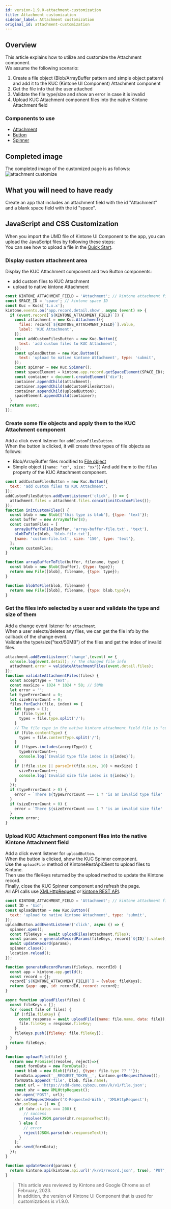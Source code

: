```yaml
---
id: version-1.9.0-attachment-customization
title: Attachment customization
sidebar_label: Attachment customization
original_id: attachment-customization
---
```


## Overview
This article explains how to utilize and customize the Attachment component.<br>
We assume the following scenario:
1. Create a file object (Blob/ArrayBuffer pattern and simple object pattern) and add it to the KUC (Kintone UI Component) Attachment component
2. Get the file info that the user attached
3. Validate the file type/size and show an error in case it is invalid
4. Upload KUC Attachment component files into the native Kintone Attachment field

### Components to use
- [Attachment](../components/desktop/attachment.md)
- [Button](../components/desktop/button.md)
- [Spinner](../components/desktop/spinner.md)

## Completed image

The completed image of the customized page is as follows:
![attachment customize](assets/attachment_customize.gif)

## What you will need to have ready

Create an app that includes an attachment field with the id "Attachment" and a blank space field with the id "space".

## JavaScript and CSS Customization

When you import the UMD file of Kintone UI Component to the app, you can upload the JavaScript files by following these steps:<br>
You can see how to upload a file in the [Quick Start](../getting-started/quick-start.md).

### Display custom attachment area
Display the KUC Attachment component and two Button components:
- add custom files to KUC Attachment
- upload to native kintone Attachment

```javascript
const KINTONE_ATTACHMENT_FIELD = 'Attachment'; // kintone attachment field ID
const SPACE_ID = 'space'; // kintone space ID
const Kuc = Kucs['1.x.x'];
kintone.events.on('app.record.detail.show', async (event) => {
  if (event.record[`${KINTONE_ATTACHMENT_FIELD}`]) {
    const attachment = new Kuc.Attachment({
      files: record[`${KINTONE_ATTACHMENT_FIELD}`].value,
      label: 'KUC Attachment',
    });
    const addCustomFilesButton = new Kuc.Button({
      text: 'add custom files to KUC Attachment',
    });
    const uploadButton = new Kuc.Button({
      text: 'upload to native kintone Attachment', type: 'submit',
    });
    const spinner = new Kuc.Spinner();
    const spaceElement = kintone.app.record.getSpaceElement(SPACE_ID);
    const container = document.createElement('div');
    container.appendChild(attachment);
    container.appendChild(addCustomFilesButton);
    container.appendChild(uploadButton);
    spaceElement.appendChild(container);
  }
  return event;
});
```
### Create some file objects and apply them to the KUC Attachment component
Add a click event listener for `addCustomFilesButton`.<br>
When the button is clicked, it will create three types of file objects as follows:
- Blob/ArrayBuffer files modified to [File object](https://developer.mozilla.org/en-US/docs/Web/API/File)
- Simple object (`{name: "xx", size: "xx"}`)
And add them to the `files` property of the KUC Attachment component.

```javascript
const addCustomFilesButton = new Kuc.Button({
  text: 'add custom files to KUC Attachment',
});
addCustomFilesButton.addEventListener('click', () => {
  attachment.files = attachment.files.concat(initCustomFiles());
});
function initCustomFiles() {
  const blob = new Blob(['this type is blob'], {type: 'text'});
  const buffer = new ArrayBuffer(8);
  const customFiles = [
    arrayBufferToFile(buffer, 'array-buffer-file.txt', 'text'),
    blobToFile(blob, 'blob-file.txt'),
    {name: 'custom-file.txt', size: '150', type: 'text'},
  ];
  return customFiles;
}

function arrayBufferToFile(buffer, filename, type) {
  const blob = new Blob([buffer], {type: type});
  return new File([blob], filename, {type: type});
}

function blobToFile(blob, filename) {
  return new File([blob], filename, {type: blob.type});
}
```
### Get the files info selected by a user and validate the type and size of them
Add a change event listener for `attachment`.<br>
When a user selects/deletes any files, we can get the file info by the callback of the change event.<br>
Validate the type/size("text/50MB") of the files and get the index of invalid files.

```javascript
attachment.addEventListener('change',(event) => {
  console.log(event.detail); // The changed file info
  attachment.error = validateAttachmentFiles(event.detail.files);
});
function validateAttachmentFiles(files) {
  const acceptType = 'text';
  const maxSize = 1024 * 1024 * 50; // 50Mb
  let error = '';
  let typeErrorCount = 0;
  let sizeErrorCount = 0;
  files.forEach((file, index) => {
    let types = [];
    if (file.type) {
      types = file.type.split('/');
    }
    // The file type in the native kintone attachment field file is "contentType"
    if (file.contentType) {
      types = file.contentType.split('/');
    }
    if (!types.includes(acceptType)) {
      typeErrorCount++;
      console.log(`Invalid type file index is ${index}`);
    }
    if (!file.size || parseInt(file.size, 10) > maxSize) {
      sizeErrorCount++;
      console.log(`Invalid size file index is ${index}`);
    }
  });
  if (typeErrorCount > 0) {
    error = `There ${typeErrorCount === 1 ? 'is an invalid type file' : 'are ' + typeErrorCount + ' invalid type files'}!`;
  }
  if (sizeErrorCount > 0) {
    error = `There ${sizeErrorCount === 1 ? 'is an invalid size file' : 'are ' + sizeErrorCount + ' invalid size files'}!`;
  }
  return error;
}
```
### Upload KUC Attachment component files into the native Kintone Attachment field
Add a click event listener for `uploadButton`.<br>
When the button is clicked, show the KUC Spinner component.<br>
Use the `uploadFile` method of KintoneRestApiClient to upload files to Kintone.<br>
Then use the fileKeys returned by the upload method to update the Kintone record.<br>
Finally, close the KUC Spinner component and refresh the page.<br>
All API calls use [XMLHttpRequest](https://developer.mozilla.org/en-US/docs/Web/API/XMLHttpRequest) or [kintone REST API](https://kintone.dev/en/docs/kintone/rest-api/).

```javascript
const KINTONE_ATTACHMENT_FIELD = 'Attachment'; // kintone attachment field ID
const ID = '$id';
const uploadButton = new Kuc.Button({
  text: 'upload to native kintone Attachment', type: 'submit',
});
uploadButton.addEventListener('click', async () => {
  spinner.open();
  const fileKeys = await uploadFiles(attachment.files);
  const params = generateRecordParams(fileKeys, record[`${ID}`].value);
  await updateRecord(params);
  spinner.close();
  location.reload();
});

function generateRecordParams(fileKeys, recordId) {
  const app = kintone.app.getId();
  const record = {};
  record[`${KINTONE_ATTACHMENT_FIELD}`] = {value: fileKeys};
  return {app: app, id: recordId, record: record};
}

async function uploadFiles(files) {
  const fileKeys = [];
  for (const file of files) {
    if (!file.fileKey) {
      const response = await uploadFile({name: file.name, data: file});
      file.fileKey = response.fileKey;
    }
    fileKeys.push({fileKey: file.fileKey});
  }
  return fileKeys;
}

function uploadFile(file) {
  return new Promise((resolve, reject)=>{
    const formData = new FormData();
    const blob = new Blob([file], {type: file.type ?? ''});
    formData.append('__REQUEST_TOKEN__', kintone.getRequestToken());
    formData.append('file', blob, file.name);
    const url = 'https://sdd-demo.cybozu.com//k/v1/file.json';
    const xhr = new XMLHttpRequest();
    xhr.open('POST', url);
    xhr.setRequestHeader('X-Requested-With', 'XMLHttpRequest');
    xhr.onload = () => {
      if (xhr.status === 200) {
        // success
        resolve(JSON.parse(xhr.responseText));
      } else {
        // error
        reject(JSON.parse(xhr.responseText));
      }
    };
    xhr.send(formData);
  });
}

function updateRecord(params) {
  return kintone.api(kintone.api.url('/k/v1/record.json', true), 'PUT', params);
}
```

> This article was reviewed by Kintone and Google Chrome as of February, 2023.<br>
> In addition, the version of Kintone UI Component that is used for customizations is v1.9.0.
